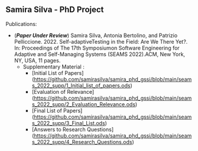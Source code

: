 ## Samira Silva  - PhD Project


Publications: 
- (**_Paper Under Review_**) Samira Silva, Antonia Bertolino, and Patrizio Pelliccione. 2022. Self-adaptiveTesting in the Field: Are We There Yet?. In: Proceedings of The 17th Symposiumon Software Engineering for Adaptive and Self-Managing Systems (SEAMS 2022).ACM, New York, NY, USA, 11 pages. 
  - Supplementary Material :
    - [Initial List of Papers] (https://github.com/samirasilva/samira_phd_gssi/blob/main/seams_2022_supp/1_Initial_list_of_papers.ods)
    - [Evaluation of Relevance] (https://github.com/samirasilva/samira_phd_gssi/blob/main/seams_2022_supp/2_Evaluation_Relevance.ods)
    - [Final List of Papers] (https://github.com/samirasilva/samira_phd_gssi/blob/main/seams_2022_supp/3_Final_List.ods)
    - [Answers to Research Questions] (https://github.com/samirasilva/samira_phd_gssi/blob/main/seams_2022_supp/4_Research_Questions.ods)


